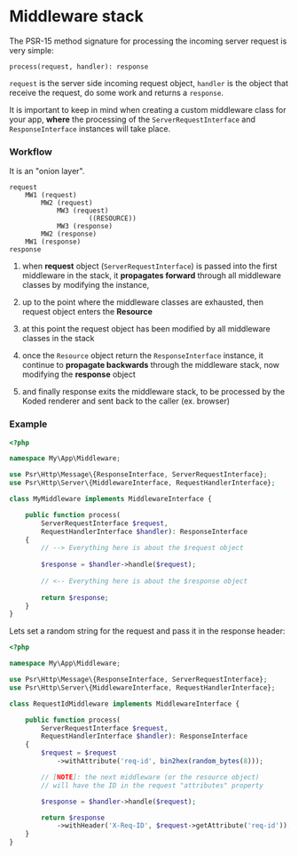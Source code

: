 Middleware stack
================

The PSR-15 method signature for processing 
the incoming server request is very simple:

    process(request, handler): response

`request` is the server side incoming request object, `handler` is the
object that receive the request, do some work and returns a `response`.

It is important to keep in mind when creating a custom middleware
class for your app, **where** the processing of the `ServerRequestInterface` 
and `ResponseInterface` instances will take place.

### Workflow

It is an "onion layer".

```
request
    MW1 (request)
        MW2 (request)
            MW3 (request)
                    ((RESOURCE))
            MW3 (response)
        MW2 (response)
    MW1 (response)
response
```

 1. when **request** object (`ServerRequestInterface`) is passed into the 
    first middleware in the stack, it **propagates forward** through all 
    middleware classes by modifying the instance,
     
 2. up to the point where the middleware classes are exhausted, 
    then request object enters the **Resource**
    
 3. at this point the request object has been modified 
    by all middleware classes in the stack

 4. once the `Resource` object return the `ResponseInterface` instance,
    it continue to **propagate backwards** through the middleware stack, 
    now modifying the **response** object

 5. and finally response exits the middleware stack, to be processed 
    by the Koded renderer and sent back to the caller (ex. browser)

### Example

```php
<?php

namespace My\App\Middleware;

use Psr\Http\Message\{ResponseInterface, ServerRequestInterface};
use Psr\Http\Server\{MiddlewareInterface, RequestHandlerInterface};

class MyMiddleware implements MiddlewareInterface {

    public function process(
        ServerRequestInterface $request, 
        RequestHandlerInterface $handler): ResponseInterface
    {
        // --> Everything here is about the $request object
        
        $response = $handler->handle($request);
        
        // <-- Everything here is about the $response object
        
        return $response;
    }
}
```

Lets set a random string for the request and pass it in the response header:

```php
<?php

namespace My\App\Middleware;

use Psr\Http\Message\{ResponseInterface, ServerRequestInterface};
use Psr\Http\Server\{MiddlewareInterface, RequestHandlerInterface};

class RequestIdMiddleware implements MiddlewareInterface {

    public function process(
        ServerRequestInterface $request, 
        RequestHandlerInterface $handler): ResponseInterface
    {
        $request = $request
            ->withAttribute('req-id', bin2hex(random_bytes(8)));

        // [NOTE]: the next middleware (or the resource object)
        // will have the ID in the request "attributes" property 

        $response = $handler->handle($request);

        return $response
            ->withHeader('X-Req-ID', $request->getAttribute('req-id'));
    }
}
```
